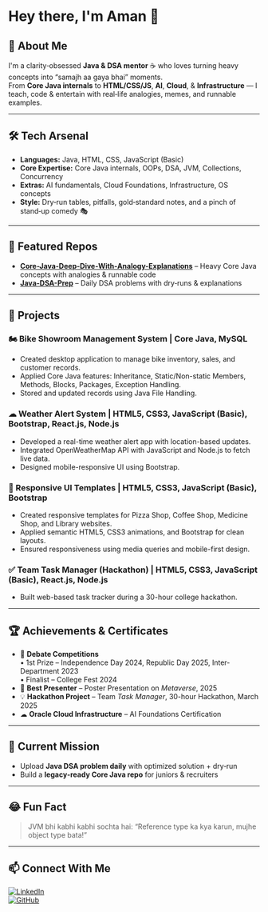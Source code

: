 # Hey there, I'm Aman 👋

## 🎯 About Me
I'm a clarity‑obsessed **Java & DSA mentor** ☕ who loves turning heavy concepts into “samajh aa gaya bhai” moments.  
From **Core Java internals** to **HTML/CSS/JS**, **AI**, **Cloud**, & **Infrastructure** — I teach, code & entertain with real‑life analogies, memes, and runnable examples.

---

## 🛠️ Tech Arsenal
- **Languages:** Java, HTML, CSS, JavaScript (Basic)
- **Core Expertise:** Core Java internals, OOPs, DSA, JVM, Collections, Concurrency
- **Extras:** AI fundamentals, Cloud Foundations, Infrastructure, OS concepts
- **Style:** Dry‑run tables, pitfalls, gold‑standard notes, and a pinch of stand‑up comedy 🎭

---

## 📂 Featured Repos
- [**Core-Java-Deep-Dive-With-Analogy-Explanations**](https://github.com/AmanSah078/Core-Java-Deep-Dive-With-Analogy-Explanations-) – Heavy Core Java concepts with analogies & runnable code  
- [**Java-DSA-Prep**](https://github.com/AmanSah078/Java-DSA-Prep) – Daily DSA problems with dry‑runs & explanations

---

## 📂 Projects

### 🏍️ Bike Showroom Management System | Core Java, MySQL
- Created desktop application to manage bike inventory, sales, and customer records.
- Applied Core Java features: Inheritance, Static/Non-static Members, Methods, Blocks, Packages, Exception Handling.
- Stored and updated records using Java File Handling.

### ☁ Weather Alert System | HTML5, CSS3, JavaScript (Basic), Bootstrap, React.js, Node.js
- Developed a real-time weather alert app with location-based updates.
- Integrated OpenWeatherMap API with JavaScript and Node.js to fetch live data.
- Designed mobile-responsive UI using Bootstrap.

### 📱 Responsive UI Templates | HTML5, CSS3, JavaScript (Basic), Bootstrap
- Created responsive templates for Pizza Shop, Coffee Shop, Medicine Shop, and Library websites.
- Applied semantic HTML5, CSS3 animations, and Bootstrap for clean layouts.
- Ensured responsiveness using media queries and mobile-first design.

### ✅ Team Task Manager (Hackathon) | HTML5, CSS3, JavaScript (Basic), React.js, Node.js
- Built web-based task tracker during a 30-hour college hackathon.

---

## 🏆 Achievements & Certificates
- 🏅 **Debate Competitions**  
   • 1st Prize – Independence Day 2024, Republic Day 2025, Inter-Department 2023  
   • Finalist – College Fest 2024  
- 🎤 **Best Presenter** – Poster Presentation on *Metaverse*, 2025  
- 💡 **Hackathon Project** – Team *Task Manager*, 30-hour Hackathon, March 2025  
- ☁ **Oracle Cloud Infrastructure** – AI Foundations Certification

---

## 📅 Current Mission
- Upload **Java DSA problem daily** with optimized solution + dry‑run  
- Build a **legacy‑ready Core Java repo** for juniors & recruiters

---

## 😂 Fun Fact
> JVM bhi kabhi kabhi sochta hai: “Reference type ka kya karun, mujhe object type bata!”

---

## 📫 Connect With Me
[![LinkedIn](https://img.shields.io/badge/LinkedIn-Connect-blue)](https://www.linkedin.com/in/aman-ali-82053a2b8/)  
[![GitHub](https://img.shields.io/badge/GitHub-Follow-black)](https://github.com/AmanSah078)

